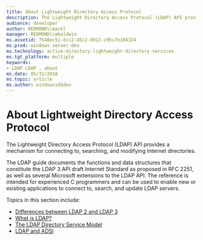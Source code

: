 ```yaml
---
title: About Lightweight Directory Access Protocol
description: The Lightweight Directory Access Protocol (LDAP) API provides a mechanism for connecting to, searching, and modifying Internet directories.
audience: developer
author: REDMOND\\markl
manager: REDMOND\\mbaldwin
ms.assetid: 7548ec51-dcc2-45c2-8912-c95c7e184324
ms.prod: windows-server-dev
ms.technology: active-directory-lightweight-directory-services
ms.tgt_platform: multiple
keywords:
- LDAP LDAP , about
ms.date: 05/31/2018
ms.topic: article
ms.author: windowssdkdev
---
```


# About Lightweight Directory Access Protocol

The Lightweight Directory Access Protocol (LDAP) API provides a mechanism for connecting to, searching, and modifying Internet directories.

The LDAP guide documents the functions and data structures that constitute the LDAP 3 API draft Internet Standard as proposed in RFC 2251, as well as several Microsoft extensions to the LDAP API. The reference is intended for experienced C programmers and can be used to enable new or existing applications to connect to, search, and update LDAP servers.

Topics in this section include:

-   [Differences between LDAP 2 and LDAP 3](differences-between-ldap-2-and-ldap-3.md)
-   [What is LDAP?](what-is-ldap.md)
-   [The LDAP Directory Service Model](the-ldap-directory-service-model.md)
-   [LDAP and ADSI](ldap-and-adsi.md)

 

 




